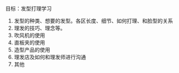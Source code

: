 目标：发型打理学习
1. 发型的种类、想要的发型。各区长度、细节、如何打理、和脸型的关系
2. 理发的技巧、理念等。
3. 吹风机的使用
4. 直板夹的使用
5. 造型产品的使用
6. 理发店及如何和理发师进行沟通
7. 其他
<!--stackedit_data:
eyJoaXN0b3J5IjpbMTQxMjAwMTY4NiwtMTI4Mzk4NTUzN119
-->